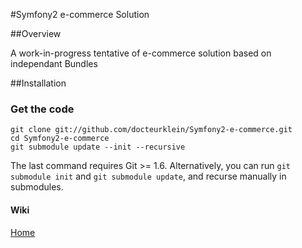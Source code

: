 #Symfony2 e-commerce Solution


##Overview

A work-in-progress tentative of e-commerce solution based on independant Bundles


##Installation

### Get the code

    git clone git://github.com/docteurklein/Symfony2-e-commerce.git
    cd Symfony2-e-commerce
    git submodule update --init --recursive

The last command requires Git >= 1.6. Alternatively, you can run `git submodule init` and `git submodule update`, and recurse manually in submodules.



#### Wiki

[Home](http://github.com/docteurklein/Symfony2-e-commerce/wiki)
